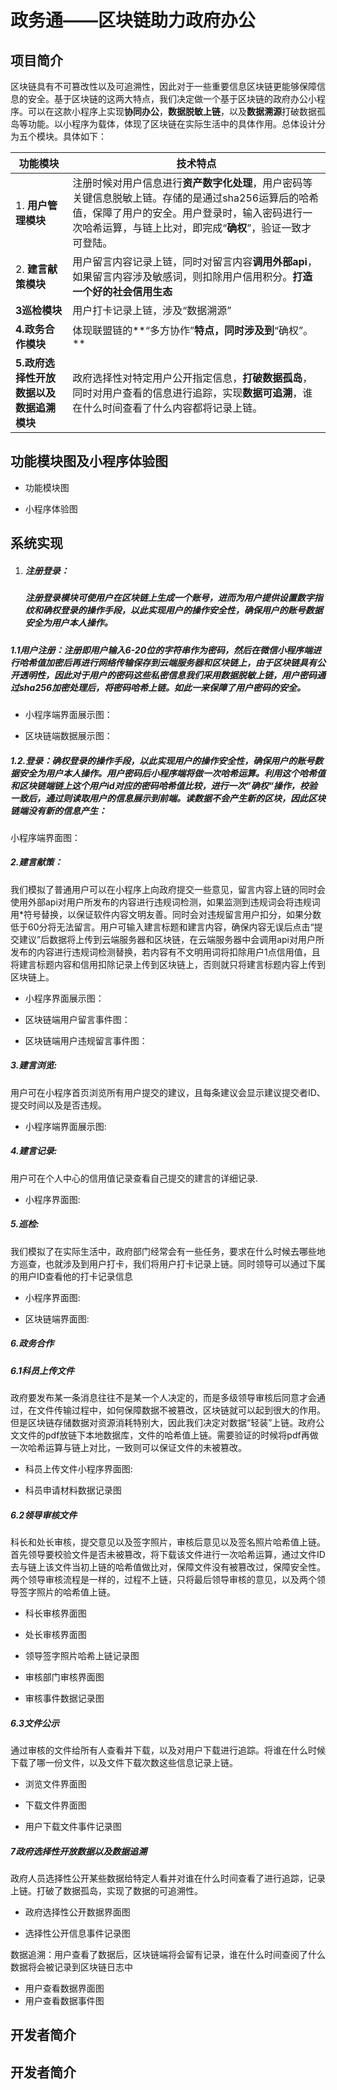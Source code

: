 # 政务通——区块链助力政府办公

## 项目简介

​	区块链具有不可篡改性以及可追溯性，因此对于一些重要信息区块链更能够保障信息的安全。基于区块链的这两大特点，我们决定做一个基于区块链的政府办公小程序。可以在这款小程序上实现**协同办公**，**数据脱敏上链**，以及**数据溯源**打破数据孤岛等功能。以小程序为载体，体现了区块链在实际生活中的具体作用。总体设计分为五个模块。具体如下：

| 功能模块                                 | 技术特点                                                     |
| ---------------------------------------- | ------------------------------------------------------------ |
| 1. **用户管理模块**                      | 注册时候对用户信息进行**资产数字化处理**，用户密码等关键信息脱敏上链。存储的是通过sha256运算后的哈希值，保障了用户的安全。用户登录时，输入密码进行一次哈希运算，与链上比对，即完成“**确权**”，验证一致才可登陆。 |
| 2. **建言献策模块**                      | 用户留言内容记录上链，同时对留言内容**调用外部api**，如果留言内容涉及敏感词，则扣除用户信用积分。**打造一个好的社会信用生态** |
| **3巡检模块**                            | 用户打卡记录上链，涉及“数据溯源”                             |
| **4.政务合作模块**                       | 体现联盟链的**“多方协作”**特点，同时涉及到**“确权”。**       |
| **5.政府选择性开放数据以及数据追溯模块** | 政府选择性对特定用户公开指定信息，**打破数据孤岛**，同时对用户查看的信息进行追踪，实现**数据可追溯**，谁在什么时间查看了什么内容都将记录上链。 |

## 功能模块图及小程序体验图

- 功能模块图

- 小程序体验图

  

## 系统实现
1. ##### 注册登录：

   ##### 注册登录模块可使用户在区块链上生成一个账号，进而为用户提供设置数字指纹和确权登录的操作手段，以此实现用户的操作安全性，确保用户的账号数据安全为用户本人操作。

##### 1.1用户注册：注册即用户输入6-20位的字符串作为密码，然后在微信小程序端进行哈希值加密后再进行网络传输保存到云端服务器和区块链上，由于区块链具有公开透明性，因此对于用户的密码这些私密信息我们采用数据脱敏上链，用户密码通过sha256加密处理后，将密码哈希上链。如此一来保障了用户密码的安全。

- 小程序端界面展示图：

- 区块链端数据展示图：

##### 1.2.登录：确权登录的操作手段，以此实现用户的操作安全性，确保用户的账号数据安全为用户本人操作。用户密码后小程序端将做一次哈希运算。利用这个哈希值和区块链端链上这个用户id对应的密码哈希值比较，进行一次”确权“操作，校验一致后，通过则读取用户的信息展示到前端。读数据不会产生新的区块，因此区块链端没有新的信息产生：

小程序端界面图：

##### 2.建言献策：

​	我们模拟了普通用户可以在小程序上向政府提交一些意见，留言内容上链的同时会使用外部api对用户所发布的内容进行违规词检测，如果监测到违规词会将违规词用*符号替换，以保证软件内容文明友善。同时会对违规留言用户扣分，如果分数低于60分将无法留言。用户可输入建言标题和建言内容，确保内容无误后点击“提交建议”后数据将上传到云端服务器和区块链，在云端服务器中会调用api对用户所发布的内容进行违规词检测替换，若内容有不文明用词将扣除用户1点信用值，且将建言标题内容和信用扣除记录上传到区块链上，否则就只将建言标题内容上传到区块链上。

- 小程序界面展示图：

- 区块链端用户留言事件图：

- 区块链端用户违规留言事件图：

  

##### 3.建言浏览:

用户可在小程序首页浏览所有用户提交的建议，且每条建议会显示建议提交者ID、提交时间以及是否违规。

- 小程序端界面展示图:

##### 4.建言记录:

用户可在个人中心的信用值记录查看自己提交的建言的详细记录.

- 小程序界面图:

##### 5.巡检:

​	我们模拟了在实际生活中，政府部门经常会有一些任务，要求在什么时候去哪些地方巡查，也就涉及到用户打卡，我们将用户打卡记录上链。同时领导可以通过下属的用户ID查看他的打卡记录信息

- 小程序界面图:

- 区块链端界面图:

  

##### 6.政务合作

##### 6.1科员上传文件

​	政府要发布某一条消息往往不是某一个人决定的，而是多级领导审核后同意才会通过，在文件传输过程中，如何保障数据不被篡改，区块链就可以起到很大的作用。但是区块链存储数据对资源消耗特别大，因此我们决定对数据“轻装”上链。政府公文文件的pdf放链下本地数据库，文件的哈希值上链。需要验证的时候将pdf再做一次哈希运算与链上对比，一致则可以保证文件的未被篡改。

- 科员上传文件小程序界面图:

- 科员申请材料数据记录图

  

##### 6.2领导审核文件

​	科长和处长审核，提交意见以及签字照片，审核后意见以及签名照片哈希值上链。首先领导要校验文件是否未被篡改，将下载该文件进行一次哈希运算，通过文件ID去与链上该文件当初上链的哈希值做比对，保障文件没有被篡改过，保障安全性。两个领导审核流程是一样的，过程不上链，只将最后领导审核的意见，以及两个领导签字照片的哈希值上链。

- 科长审核界面图

- 处长审核界面图

- 领导签字照片哈希上链记录图

- 审核部门审核界面图

- 审核事件数据记录图

  

##### 6.3文件公示

通过审核的文件给所有人查看并下载，以及对用户下载进行追踪。将谁在什么时候下载了哪一份文件，以及文件下载次数这些信息记录上链。

- 浏览文件界面图

- 下载文件界面图

- 用户下载文件事件记录图

  

##### 7政府选择性开放数据以及数据追溯

政府人员选择性公开某些数据给特定人看并对谁在什么时间查看了进行追踪，记录上链。打破了数据孤岛，实现了数据的可追溯性。

- 政府选择性公开数据界面图

- 选择性公开信息事件记录图

  

数据追溯：用户查看了数据后，区块链端将会留有记录，谁在什么时间查阅了什么数据将会被记录到区块链日志中

- 用户查看数据界面图
- 用户查看数据事件图

## 开发者简介

## 开发者简介
